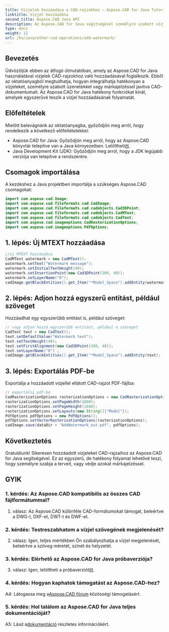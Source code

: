 ```yaml
---
title: Vízjelek hozzáadása a CAD-rajzokhoz – Aspose.CAD for Java Tutorial
linktitle: Vízjel hozzáadása
second_title: Aspose.CAD Java API
description: Az Aspose.CAD for Java segítségével személyre szabott vízjelekkel javíthatja CAD-rajzait. Kövesse lépésenkénti útmutatónkat a zökkenőmentes integráció érdekében.
type: docs
weight: 12
url: /hu/java/other-cad-operations/add-watermark/
---
```

## Bevezetés

Üdvözöljük ebben az átfogó útmutatóban, amely az Aspose.CAD for Java használatával vízjelek CAD-rajzokhoz való hozzáadásával foglalkozik. Ebből az oktatóanyagból megtudhatja, hogyan integrálhatja hatékonyan a vízjeleket, személyre szabott üzenetekkel vagy márkajelzéssel javítva CAD-dokumentumait. Az Aspose.CAD for Java hatékony funkciókat kínál, amelyek egyszerűvé teszik a vízjel hozzáadásának folyamatát.

## Előfeltételek

Mielőtt belevágnánk az oktatóanyagba, győződjön meg arról, hogy rendelkezik a következő előfeltételekkel:

-  Aspose.CAD for Java: Győződjön meg arról, hogy az Aspose.CAD könyvtár telepítve van a Java környezetben. Letöltheti[itt](https://releases.aspose.com/cad/java/).
- Java Development Kit (JDK): Győződjön meg arról, hogy a JDK legújabb verziója van telepítve a rendszerére.

## Csomagok importálása

A kezdéshez a Java projektben importálja a szükséges Aspose.CAD csomagokat:

```java
import com.aspose.cad.Image;
import com.aspose.cad.fileformats.cad.CadImage;
import com.aspose.cad.fileformats.cad.cadobjects.Cad3DPoint;
import com.aspose.cad.fileformats.cad.cadobjects.CadMText;
import com.aspose.cad.fileformats.cad.cadobjects.CadText;
import com.aspose.cad.imageoptions.CadRasterizationOptions;
import com.aspose.cad.imageoptions.PdfOptions;
```

## 1. lépés: Új MTEXT hozzáadása

```java
//új MTEXT hozzáadása
CadMText watermark = new CadMText();
watermark.setText("Watermark message");
watermark.setInitialTextHeight(40);
watermark.setInsertionPoint(new Cad3DPoint(300, 40));
watermark.setLayerName("0");
cadImage.getBlockEntities().get_Item("*Model_Space").addEntity(watermark);
```

## 2. lépés: Adjon hozzá egyszerű entitást, például szöveget

Hozzáadhat egy egyszerűbb entitást is, például szöveget:

```java
// vagy adjon hozzá egyszerűbb entitást, például a szöveget
CadText text = new CadText();
text.setDefaultValue("Watermark text");
text.setTextHeight(40);
text.setFirstAlignment(new Cad3DPoint(300, 40));
text.setLayerName("0") ;
cadImage.getBlockEntities().get_Item("*Model_Space").addEntity(text);
```

## 3. lépés: Exportálás PDF-be

Exportálja a hozzáadott vízjellel ellátott CAD-rajzot PDF-fájlba:

```java
// exportálni pdf-be
CadRasterizationOptions rasterizationOptions = new CadRasterizationOptions();
rasterizationOptions.setPageWidth(1600);
rasterizationOptions.setPageHeight(1600);
rasterizationOptions.setLayouts(new String[]{"Model"});
PdfOptions pdfOptions = new PdfOptions();
pdfOptions.setVectorRasterizationOptions(rasterizationOptions);
cadImage.save(dataDir + "AddWatermark_out.pdf", pdfOptions);

```

## Következtetés

Gratulálunk! Sikeresen hozzáadott vízjeleket CAD-rajzaihoz az Aspose.CAD for Java segítségével. Ez az egyszerű, de hatékony folyamat lehetővé teszi, hogy személyre szabja a terveit, vagy védje azokat márkajelzéssel.

## GYIK

### 1. kérdés: Az Aspose.CAD kompatibilis az összes CAD fájlformátummal?

1. válasz: Az Aspose.CAD különféle CAD-formátumokat támogat, beleértve a DWG-t, DXF-et, DWT-t és DWF-et.

### 2. kérdés: Testreszabhatom a vízjel szövegének megjelenését?

2. válasz: Igen, teljes mértékben Ön szabályozhatja a vízjel megjelenését, beleértve a szöveg méretét, színét és helyzetét.

### 3. kérdés: Elérhető az Aspose.CAD for Java próbaverziója?

 3. válasz: Igen, letöltheti a próbaverziót[itt](https://releases.aspose.com/).

### 4. kérdés: Hogyan kaphatok támogatást az Aspose.CAD-hez?

 A4: Látogassa meg a[Aspose.CAD fórum](https://forum.aspose.com/c/cad/19) közösségi támogatásért.

### 5. kérdés: Hol találom az Aspose.CAD for Java teljes dokumentációját?

 A5: Lásd a[dokumentáció](https://reference.aspose.com/cad/java/) részletes információkért.